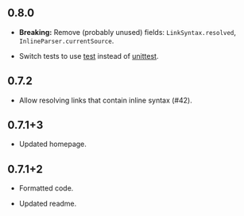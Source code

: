 ## 0.8.0

* **Breaking:** Remove (probably unused) fields: `LinkSyntax.resolved`,
  `InlineParser.currentSource`.

* Switch tests to use [test][] instead of [unittest][].

[test]: https://pub.dartlang.org/packages/test
[unittest]: https://pub.dartlang.org/packages/unittest

## 0.7.2

* Allow resolving links that contain inline syntax (#42).

## 0.7.1+3

* Updated homepage.

## 0.7.1+2

* Formatted code.

* Updated readme.
